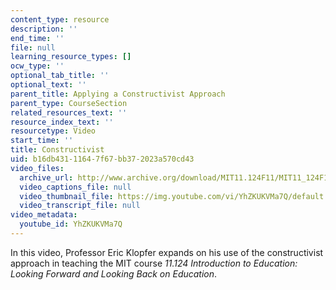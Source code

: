 ```yaml
---
content_type: resource
description: ''
end_time: ''
file: null
learning_resource_types: []
ocw_type: ''
optional_tab_title: ''
optional_text: ''
parent_title: Applying a Constructivist Approach
parent_type: CourseSection
related_resources_text: ''
resource_index_text: ''
resourcetype: Video
start_time: ''
title: Constructivist
uid: b16db431-1164-7f67-bb37-2023a570cd43
video_files:
  archive_url: http://www.archive.org/download/MIT11.124F11/MIT11_124F11_Constructivist_300k.mp4
  video_captions_file: null
  video_thumbnail_file: https://img.youtube.com/vi/YhZKUKVMa7Q/default.jpg
  video_transcript_file: null
video_metadata:
  youtube_id: YhZKUKVMa7Q
---
```


In this video, Professor Eric Klopfer expands on his use of the constructivist approach in teaching the MIT course _11.124 Introduction to Education: Looking Forward and Looking Back on Education_.



